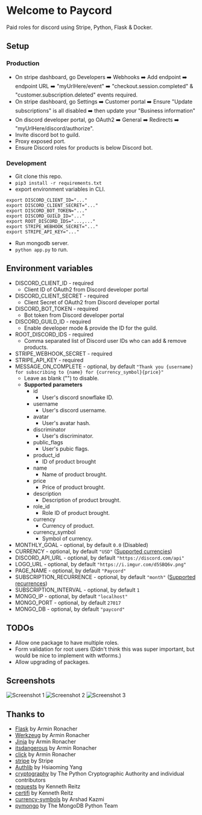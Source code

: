 # Welcome to Paycord
Paid roles for discord using Stripe, Python, Flask & Docker.

## Setup
### Production
- On stripe dashboard, go Developers ➡️ Webhooks ➡️ Add endpoint ➡️ endpoint URL ➡️ "myUrlHere/event" ➡️ "checkout.session.completed" & "customer.subscription.deleted" events required.
- On stripe dashboard, go Settings ➡️ Customer portal ➡️ Ensure "Update subscriptions" is all disabled ➡️ then update your "Business information"
- On discord developer portal, go OAuth2 ➡️ General ➡️ Redirects ➡️ "myUrlHere/discord/authorize".
- Invite discord bot to guild.
- Proxy exposed port.
- Ensure Discord roles for products is below Discord bot.
### Development
- Git clone this repo.
- `pip3 install -r requirements.txt`
- export environment variables in CLI.
```
export DISCORD_CLIENT_ID="..."
export DISCORD_CLIENT_SECRET="..."
export DISCORD_BOT_TOKEN="..."
export DISCORD_GUILD_ID="..."
export ROOT_DISCORD_IDS="...,..."
export STRIPE_WEBHOOK_SECRET="..."
export STRIPE_API_KEY="..."
```
- Run mongodb server.
- `python app.py` to run.

## Environment variables
- DISCORD_CLIENT_ID - required
    - Client ID of OAuth2 from Discord developer portal
- DISCORD_CLIENT_SECRET - required
    - Client Secret of OAuth2 from Discord developer portal
- DISCORD_BOT_TOKEN - required
    - Bot token from Discord developer portal
- DISCORD_GUILD_ID - required
    - Enable developer mode & provide the ID for the guild.
- ROOT_DISCORD_IDS - required
    - Comma separated list of Discord user IDs who can add & remove products.
- STRIPE_WEBHOOK_SECRET - required
- STRIPE_API_KEY - required
- MESSAGE_ON_COMPLETE - optional, by default `"Thank you {username} for subscribing to {name} for {currency_symbol}{price}"`
    - Leave as blank ("") to disable.
    - **Supported parameters**
        - id
            - User's discord snowflake ID.
        - username
            - User's discord username.
        - avatar
            - User's avatar hash.
        - discriminator
            - User's discriminator.
        - public_flags
            - User's pubic flags.
        - product_id
            - ID of product brought
        - name
            - Name of product brought.
        - price
            - Price of product brought.
        - description
            - Description of product brought.
        - role_id
            - Role ID of product brought.
        - currency
            - Currency of product.
        - currency_symbol
            - Symbol of currency.
- MONTHLY_GOAL - optional, by default `0.0` (Disabled)
- CURRENCY - optional, by default `"USD"` ([Supported currencies](https://stripe.com/docs/currencies))
- DISCORD_API_URL - optional, by default `"https://discord.com/api"`
- LOGO_URL - optional, by default `"https://i.imgur.com/d5SBQ6v.png"`
- PAGE_NAME - optional, by default `"Paycord"`
- SUBSCRIPTION_RECURRENCE - optional, by default `"month"` ([Supported recurrences](https://stripe.com/docs/api/prices/object#price_object-recurring))
- SUBSCRIPTION_INTERVAL - optional, by default `1`
- MONGO_IP - optional, by default `"localhost"`
- MONGO_PORT - optional, by default `27017`
- MONGO_DB - optional, by default `"paycord"`

## TODOs
- Allow one package to have multiple roles.
- Form validation for root users (Didn't think this was super important, but would be nice to implement with wtforms.)
- Allow upgrading of packages.

## Screenshots
![Screenshot 1](https://i.imgur.com/brlMepv.png)
![Screenshot 2](https://i.imgur.com/vVxEAp2.png)
![Screenshot 3](https://i.imgur.com/qY8AGHQ.png)

## Thanks to
- [Flask](https://pypi.org/project/Flask/) by Armin Ronacher
- [Werkzeug](https://pypi.org/project/Werkzeug/) by Armin Ronacher
- [Jinja](https://pypi.org/project/Jinja/) by Armin Ronacher
- [itsdangerous](https://pypi.org/project/itsdangerous/) by Armin Ronacher
- [click](https://pypi.org/project/click/) by Armin Ronacher
- [stripe](https://pypi.org/project/stripe/) by Stripe
- [Authlib](https://pypi.org/project/Authlib/) by Hsiaoming Yang
- [cryptography](https://pypi.org/project/cryptography/) by The Python Cryptographic Authority and individual contributors
- [requests](https://pypi.org/project/requests/) by Kenneth Reitz
- [certifi](https://pypi.org/project/certifi/) by Kenneth Reitz
- [currency-symbols](https://pypi.org/project/currency-symbols/) by Arshad Kazmi
- [pymongo](https://pypi.org/project/pymongo/) by The MongoDB Python Team
